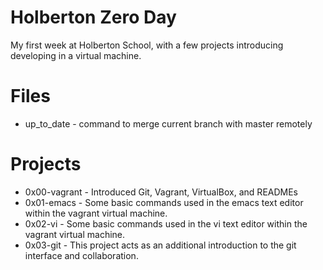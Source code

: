 # Holberton Zero Day #
My first week at Holberton School, with a few projects introducing developing in a virtual machine.

# Files #
*	up_to_date - command to merge current branch with master remotely

# Projects #
*	0x00-vagrant - Introduced Git, Vagrant, VirtualBox, and READMEs
*	0x01-emacs - Some basic commands used in the emacs text editor within the vagrant virtual machine.
*	0x02-vi - Some basic commands used in the vi text editor within the vagrant virtual machine.
*	0x03-git - This project acts as an additional introduction to the git interface and collaboration.
